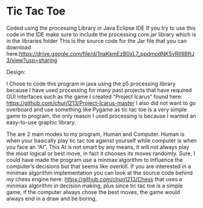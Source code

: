 # Tic Tac Toe
Coded using the processing Library in Java Eclipse IDE
If you try to use this code in the IDE make sure to include the processing core.jar library which is in the libraries folder
This is the source code for the Jar file that you can download here:https://drive.google.com/file/d/1naKkmEzB0xL7_ppdmodNK5vRlI9BftJ3/view?usp=sharing

Design:

I Chose to code this program in java using the p5 processing library because I have used processing for many past projects that have required GUI interfaces such as the game I created “Project Icarus” found here: https://github.com/chun1213/Project-Icarus-master
I also did not want to go overboard and use something like Pygame as tic tac toe is a very simple game to program, the only reason I used processing is because I wanted an easy-to-use graphic library. 

The are 2 main modes to my program, Human and Computer. Human is when your basically play tic tac toe against yourself while computer is when you face an “AI”. This AI is not smart by any means, it will not always play the most logical or best move, in fact it chooses its moves randomly. Sure, I could have made the program use a minmax algorithm to influence the computer’s decisions but that seems like overkill. If you are interested in a minimax algorithm implementation you can look at the source code behind my chess engine here: https://github.com/chun1213/Chess that uses a minimax algorithm in decision making, plus since tic tac toe is a simple game, if the computer always chose the best moves, the game would always end in a draw and be boring.
